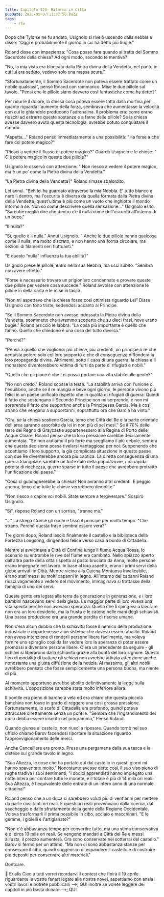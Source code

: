```yaml
---
title: Capitolo 124- Ritorno in Città
pubDate: 2025-08-07T11:37:50.892Z
tags:
    - rtw
---
```





Dopo che Tylo se ne fu andato, Usignolo si rivelò uscendo dalla nebbia e disse: "Oggi è probabilmente il giorno in cui ha detto più bugie."


Roland disse con impazienza: "Cosa posso fare quando si tratta del Sommo Sacerdote della chiesa? Ad ogni modo, secondo te mentiva?


"No, la mia vista era bloccata dalla Pietra divina della Vendetta, nel punto in cui lui era seduto, vedevo solo una massa scura."


"Sfortunatamente, il Sommo Sacerdote non poteva essere trattato come un nobile qualsiasi", pensò Roland con rammarico. Mise le due pillole sul tavolo. "Pensi che le pillole siano davvero così fantastiche come ha detto?"


Per ridurre il dolore, la stessa cosa poteva essere fatta dalla morfina,per quanto riguarda l'aumento della forza, sembrava che aumentasse la velocità con cui le ghiandole producono l'adrenalina. Il problema era: come erano riusciti ad estrarre queste sostanze e a farne delle pillole? Se la chiesa avesse davvero avuto questa tecnologia, avrebbe potuto conquistare il mondo.


"Aspetta..." Roland pensò immediatamente a una possibilità: "Ha forse a che fare col potere magico?"


"Riesci a vedere il flusso di potere magico?" Guardò Usignolo e le chiese: " C'è potere magico in queste due pillole?"


Usignolo le osservò con attenzione. " Non riesco a vedere il potere magico, ma è un po' come la Pietra divina della Vendetta."


"La Pietra divina della Vendetta?" Roland rimase sbalordito.


Lei annuì. "Beh lei ha guardato attraverso la mia Nebbia. E' tutto bianco e nero lì dentro, ma l'oscurità è diversa da quella formata dalla Pietra divina della Vendetta, quest'ultima è più come un vuoto che inghiotte il mondo intorno a sé. Non so come descrivere quella sensazione..." Usignolo esitò. "Sarebbe meglio dire che dentro c’è il nulla come dell'oscurità all'interno di un buco."


"Il nulla?"


"Sì, quello è il nulla." Annuì Usignolo. " Anche le due pillole hanno qualcosa come il nulla, ma molto discreto, e non hanno una forma circolare, ma sezioni di filamenti neri fluttuanti."


"E questo “nulla” influenza la tua abilità?"


Usignolo prese le pillole, entrò nella sua Nebbia, ma uscì subito. "Sembra non avere effetto."


"Forse è necessario trovare un prigioniero condannato e provare queste due pillole per vedere cosa succede." Roland avvolse con attenzione le pillole in della carta e le mise in tasca.


"Non mi aspettavo che la chiesa fosse così ottimista riguardo Lei" Disse Usignolo con tono triste, sedendosi accanto al Principe.


"Se il Sommo Sacerdote non avesse indossato la Pietra divina della Vendetta, scommetto che avremmo scoperto che su dieci frasi, nove erano bugie." Roland arricciò le labbra. "La cosa più importante è quello che fanno. Quello che chiedono è una cosa del tutto diversa."


"Perché?"


"Pensa a quello che vogliono: più chiese, più credenti, un principe o re che acquista potere solo col loro supporto e che di conseguenza diffonderà la loro propaganda divina. Altrimenti, sotto il caos di una guerra, la chiesa e il monastero diventerebbero vittima di furti da parte di rifugiati e nobili."


"Quello che gli piace è che Lei  possa portare una vita stabile alle gente?"


"No non credo." Roland scosse la testa. "La stabilità arriva con l'unione o l'equilibrio, anche se il re mangia e beve ogni giorno, le persone vivono più felici in un paese unificato rispetto che in qualità di rifugiati di guerra. Quindi il fatto che sostengano il Secondo Principe non mi sorprende, e non mi sorprende il fatto che supportino anche la Principessa Garcia. Ma è così strano che vengano a supportarmi, soprattutto ora che Garcia ha vinto."


"Ora, se la chiesa sostiene Garcia, temo che Città del Re e la parte orientale dell'area saranno assorbite da lei in non più di sei mesi." Se il 70% delle terre dei Regno di Graycastle appartenessero alla Regina di Porto delle Acque Chiare, Roland pensò che la loro pressione sarebbe decisamente aumentata. "Se non aiutiamo il più forte ma scegliamo il più debole, sembra che questa decisione possa rivelarsi vantaggiosa per noi. Supponendo che accettiamo il loro supporto, la già complicata situazione in questo paese con due Re diventerebbe ancora più caotica. La diretta conseguenza di una guerra triangolare sarebbe un forte calo della popolazione, una rapida perdita di ricchezza, guerre sparse in tutto il paese che avrebbero protratto l'unificazione del paese.”


"Cosa ci guadagnerebbe la chiesa? Non avranno altri credenti. E peggio ancora, temo che tutte le chiese verrebbero demolite."


"Non riesco a capire voi nobili. State sempre a tergiversare." Sospirò Usignolo.


"Sì", rispose Roland con un sorriso, "tranne me."


"..." La strega strinse gli occhi e fissò il principe per molto tempo. "Che strano. Perché questa frase sembra essere vera?"


Tre giorni dopo, Roland lasciò finalmente il castello e la biblioteca della Fortezza Longsong, dirigendosi felice verso casa a bordo di Cittadella.


Mentre si avvicinava a Città di Confine lungo il fiume Acqua Rossa, lo scenario su entrambe le rive del fiume era cambiato. Nello spiazzo aperto dall’altra parte della città rispetto al posto bruciato da Anna, molte persone erano impegnate nel lavoro. In base al loro aspetto, erano i primi servi della gleba arrivati in Città. Mentre vicino alla Catena Montuosa Invalicabile, erano stati messi su molti capanni in legno. All'interno dei capanni Roland riuscì vagamente a vedere del movimento, immaginava si trattasse della famiglia di uno dei servi.


Questa gente era legata alla terra da generazione in generazione, e i loro bambini nascevano servi della gleba. La maggior parte di loro viveva una vita spenta perché non avevano speranza. Quello che li spingeva a lavorare non era un loro desiderio, ma la frusta e le catene nelle mani degli schiavisti. Una bassa produzione era una grande perdita di risorse umane.


Non c'era alcun dubbio che la schiavitù fosse il nemico della produzione industriale e appartenesse a un sistema che doveva essere abolito. Roland non aveva intenzione di renderli persone libere facilmente, ma voleva fornire uno spiraglio così da far vedere loro la speranza di poter essere promossi a diventare persone libere. C'era un precedente da seguire - gli schiavi si liberarono dalla schiavitù grazie alla bontà del loro signore. Questo tipo di modalità di trattare gli schiavi non avrebbe attirato attenzione anche nonostante una giusta diffusione della notizia. Al massimo, gli altri nobili avrebbero pensato che fosse semplicemente una persona buona, ma niente di più.


Al momento opportuno avrebbe abolito definitivamente la legge sulla schiavitù. L'opposizione sarebbe stata molto inferiore allora.


Il pontile era pieno di barche a vela ed era chiaro che questa piccola banchina non fosse in grado di reggere una così grossa pressione. Fortunatamente, lo scafo di Cittadella era profondo, quindi poteva attraccare direttamente senza un pontile. "Sembra che l'ingrandimento del molo debba essere inserito nel programma," Pensò Roland.


Quando giunse al castello, non riuscì a riposare. Quando tornò nel suo ufficio chiamò Barov facendosi riportare la situazione riguardo l’approvvigionamento delle merci.


Anche Cancelliere era pronto. Prese una pergamena dalla sua tasca e la distese sul grande tavolo in legno.


"Sua Altezza, le cose che ha portato qui dal castello in questi giorni mi hanno spaventato molto." Nonostante avesse detto così, il suo viso pieno di rughe tradiva i suoi sentimenti, "I dodici apprendisti hanno impiegato una notte intera per contare tutte le monete, e il totale è più di 14 mila ori reali! Sua Altezza, è l'equivalente delle entrate di un intero anno di una normale cittadina!"


Roland pensò che a un duca ci sarebbero voluti più di vent'anni per mettere da parte così tanti ori reali. E questi ori reali provenivano dalla ricerca, dal saccheggio e dallo sfruttamento della gente della Regione Occidentale. Voleva trasformarli il prima possibile in cibo, acciaio e macchinari. "E le gemme, i gioielli e l'artigianato?"


"Non c'è abbastanza tempo per convertire tutto, ma una stima conservativa è di circa 10 mila ori reali. Se vengono mandati a Città del Re e messi all'asta, il prezzo aumenterà. Ora sono conservate nei sotterrai del castello." Barov si fermò per un attimo. "Ma non ci sono abbastanza stanze per conservare il cibo, quindi suggerisco di espandere il castello e di costruire più depositi per conservare altri materiali."




Dontcare.


💬 Erialis Ciao a tutti vorrei ricordarvi il contest che finirà il 19 aprile riguardante le vostre fanart legate alla nostra novel, aspettiamo con ansia i vostri lavori e potrete pubblicarli -->; QUI inoltre se volete leggere dei capitoli in più basta donare -->; QUI 


                


                                




